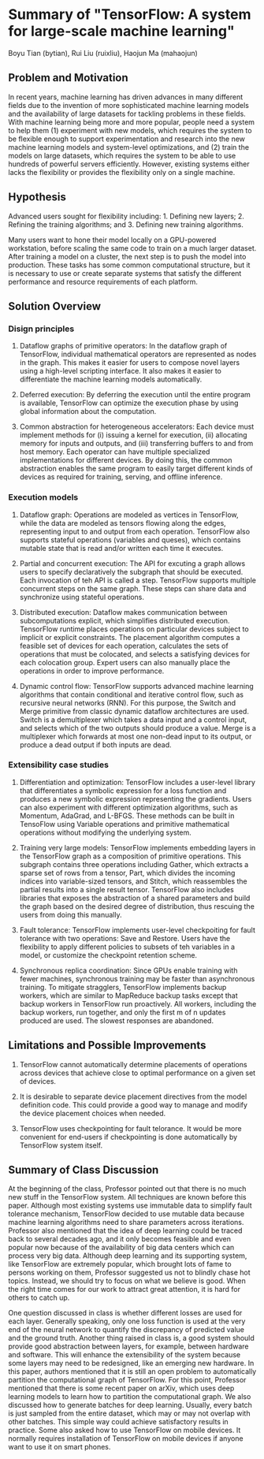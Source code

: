 # Summary of "TensorFlow: A system for large-scale machine learning"

Boyu Tian (bytian), Rui Liu (ruixliu), Haojun Ma (mahaojun)

## Problem and Motivation

In recent years, machine learning has driven advances in many different fields due to the invention of more sophisticated machine learning models and the availability of large datasets for tackling problems in these fields. With machine learning being more and more popular, people need a system to help them (1) experiment with new models, which requires the system to be flexible enough to support experimentation and research into the new machine learning models and system-level optimizations, and (2) train the models on large datasets, which requires the system to be able to use hundreds of powerful servers efficiently. However, existing systems either lacks the flexibility or provides the flexibility only on a single machine.

## Hypothesis

Advanced users sought for flexibility including: 1. Defining new layers; 2. Refining the training algorithms; and 3. Defining new training algorithms.

Many users want to hone their model locally on a GPU-powered workstation, before scaling the same code to train on a much larger dataset. After training a model on a cluster, the next step is to push the model into production. These tasks has some common computational structure, but it is necessary to use or create separate systems that satisfy the different performance and resource requirements of each platform.

## Solution Overview

### Disign principles

1. Dataflow graphs of primitive operators: In the dataflow graph of TensorFlow, individual mathematical operators are represented as nodes in the graph. This makes it easier for users to compose novel layers using a high-level scripting interface. It also makes it easier to differentiate the machine learning models automatically.

2. Deferred execution: By deferring the execution until the entire program is available, TensorFlow can optimize the execution phase by using global information about the computation.

3. Common abstraction for heterogeneous accelerators: Each device must implement methods for (i) issuing a kernel for execution, (ii) allocating memory for inputs and outputs, and (iii) transferring buffers to and from host memory. Each operator can have multiple specialized implementations for different devices. By doing this, the common abstraction enables the same program to easily target different kinds of devices as required for training, serving, and offline inference.

### Execution models

1. Dataflow graph: Operations are modeled as vertices in TensorFlow, while the data are modeled as tensors flowing along the edges, representing input to and output from each operation. TensorFlow also supports stateful operations (variables and queses), which contains mutable state that is read and/or written each time it executes.

2. Partial and concurrent execution: The API for excuting a graph allows users to specify declaratively the subgraph that should be executed. Each invocation of teh API is called a step. TensorFlow supports multiple concurrent steps on the same graph. These steps can share data and synchronize using stateful operations.

3. Distributed execution: Dataflow makes communication between subcomputations explicit, which simplifies distributed execution. TensorFlow runtime places operations on particular devices subject to implicit or explicit constraints. The placement algorithm computes a feasible set of devices for each operation, calculates the sets of operations that must be colocated, and selects a satisfying devices for each colocation group. Expert users can also manually place the operations in order to improve performance.

4. Dynamic control flow: TensorFlow supports advanced machine learning algorithms that contain conditional and iterative control flow, such as recursive neural networks (RNN). For this purpose, the Switch and Merge primitive from classic dynamic dataflow architectures are used. Switch is a demultiplexer which takes a data input and a control input, and selects which of the two outputs should produce a value. Merge is a multiplexer which forwards at most one non-dead input to its output, or produce a dead output if both inputs are dead.

### Extensibility case studies

1. Differentiation and optimization: TensorFlow includes a user-level library that differentiates a symbolic expression for a loss function and produces a new symbolic expression representing the gradients. Users can also experiment with different optimization algorithms, such as Momentum, AdaGrad, and L-BFGS. These methods can be built in TensoFlow using Variable operations and primitive mathematical operations without modifying the underlying system.

2. Training very large models: TensorFlow implements embedding layers in the TensorFlow graph as a composition of primitive operations. This subgraph contains three operations including Gather, which extracts a sparse set of rows from a tensor, Part, which divides the incoming indices into variable-sized tensors, and Stitch, which reassembles the partial results into a single result tensor. TensorFlow also includes libraries that exposes the abstraction of a shared parameters and build the graph based on the desired degree of distribution, thus rescuing the users from doing this manually.

3. Fault tolerance: TensorFlow implements user-level checkpoiting for fault tolerance with two operations: Save and Restore. Users have the flexibility to apply different policies to subsets of teh variables in a model, or customize the checkpoint retention scheme.

4. Synchronous replica coordination: Since GPUs enable training with fewer machines, synchronous training may be faster than asynchronous training. To mitigate stragglers, TensorFlow implements backup workers, which are similar to MapReduce backup tasks except that backup workers in TensorFlow run proactively. All workers, including the backup workers, run together, and only the first m of n updates produced are used. The slowest responses are abandoned. 

## Limitations and Possible Improvements

1. TensorFlow cannot automatically determine placements of operations across devices that achieve close to optimal performance on a given set of devices.

2. It is desirable to separate device placement directives from the model definition code. This could provide a good way to manage and modify the device placement choices when needed.

3. TensorFlow uses checkpointing for fault telorance. It would be more convenient for end-users if checkpointing is done automatically by TensorFlow system itself.

## Summary of Class Discussion

At the beginning of the class, Professor pointed out that there is no much new stuff in the TensorFlow system. All techniques are known before this paper. Although most existing systems use immutable data to simplify fault tolerance mechanism, TensorFlow decided to use mutable data because machine learning algorithms need to share parameters across iterations. Professor also mentioned that the idea of deep learning could be traced back to several decades ago, and it only becomes feasible and even popular now because of the availability of big data centers which can process very big data. Although deep learning and its supporting system, like TensorFlow are extremely popular, which brought lots of fame to persons working on them, Professor suggested us not to blindly chase hot topics. Instead, we should try to focus on what we believe is good. When the right time comes for our work to attract great attention, it is hard for others to catch up.

One question discussed in class is whether different losses are used for each layer. Generally speaking, only one loss function is used at the very end of the neural network to quantify the discrepancy of predicted value and the ground truth. Another thing raised in class is, a good system should provide good abstraction between layers, for example, between hardware and software. This will enhance the extensibility of the system because some layers may need to be redesigned, like an emerging new hardware. In this paper, authors mentioned that it is still an open problem to automatically partition the computational graph of TensorFlow. For this point, Professor mentioned that there is some recent paper on arXiv, which uses deep learning models to learn how to partition the computational graph. We also discussed how to generate batches for deep learning. Usually, every batch is just sampled from the entire dataset, which may or may not overlap with other batches. This simple way could achieve satisfactory results in practice. Some also asked how to use TensorFlow on mobile devices. It normally requires installation of TensorFlow on mobile devices if anyone want to use it on smart phones.
